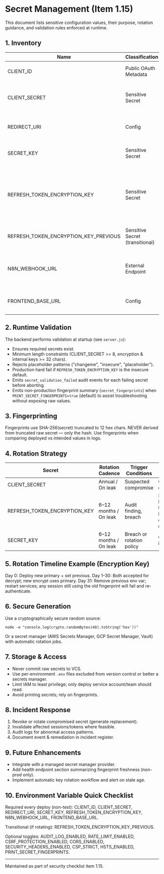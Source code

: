 # Secret Management (Item 1.15)

This document lists sensitive configuration values, their purpose, rotation guidance, and validation rules enforced at runtime.

## 1. Inventory

| Name | Classification | Purpose | Required | Notes |
|------|----------------|---------|----------|-------|
| CLIENT_ID | Public OAuth Metadata | Google OAuth client identifier | Yes | Not secret, but validated for presence. |
| CLIENT_SECRET | Sensitive Secret | Google OAuth client secret for code exchange | Yes | Rotate immediately if leaked. |
| REDIRECT_URI | Config | OAuth redirect endpoint | Yes | Must match Google Console settings. |
| SECRET_KEY | Sensitive Secret | Internal signing / future token HMAC uses | Yes | 32+ bytes recommended. |
| REFRESH_TOKEN_ENCRYPTION_KEY | Sensitive Secret | AES-256-GCM key (derived via SHA-256) for encrypting stored refresh tokens | Yes | MUST be strong & random; placeholder forbidden in production. |
| REFRESH_TOKEN_ENCRYPTION_KEY_PREVIOUS | Sensitive Secret (transitional) | Previous key for seamless rotation | No | Remove after rotation window closes. |
| N8N_WEBHOOK_URL | External Endpoint | Downstream automation hook | Yes | Not inherently secret but may reveal architecture; treat as internal. |
| FRONTEND_BASE_URL | Config | Allowed origin / redirect target | Yes | Used for CORS allow-list. |

## 2. Runtime Validation

The backend performs validation at startup (see `server.js`):
- Ensures required secrets exist.
- Minimum length constraints (CLIENT_SECRET >= 8, encryption & internal keys >= 32 chars).
- Rejects placeholder patterns ("changeme", "insecure", "placeholder").
- Production hard fail if `REFRESH_TOKEN_ENCRYPTION_KEY` is the insecure default.
- Emits `secret_validation_failed` audit events for each failing secret before aborting.
- Emits non-production fingerprint summary (`secret_fingerprints`) when `PRINT_SECRET_FINGERPRINTS=true` (default) to assist troubleshooting without exposing raw values.

## 3. Fingerprinting

Fingerprints use SHA-256(secret) truncated to 12 hex chars. NEVER derived from truncated raw secret — only the hash. Use fingerprints when comparing deployed vs intended values in logs.

## 4. Rotation Strategy

| Secret | Rotation Cadence | Trigger Conditions | Procedure |
|--------|------------------|--------------------|-----------|
| CLIENT_SECRET | Annual / On leak | Suspected compromise | Create new OAuth client or regenerate secret; deploy; revoke old if unused. |
| REFRESH_TOKEN_ENCRYPTION_KEY | 6–12 months / On leak | Audit finding, breach | Set new key as REFRESH_TOKEN_ENCRYPTION_KEY; move old to REFRESH_TOKEN_ENCRYPTION_KEY_PREVIOUS; deploy; allow re-encryption as sessions refresh; remove previous after 30 days. |
| SECRET_KEY | 6–12 months / On leak | Breach or rotation policy | Generate 32+ random bytes; deploy; (future) invalidates signed artifacts if used. |

## 5. Rotation Timeline Example (Encryption Key)
Day 0: Deploy new primary + set previous.
Day 1–30: Both accepted for decrypt; new encrypt uses primary.
Day 31: Remove previous env var; restart services; any session still using the old fingerprint will fail and re-authenticate.

## 6. Secure Generation
Use a cryptographically secure random source:
```
node -e "console.log(crypto.randomBytes(48).toString('hex'))"
```
Or a secret manager (AWS Secrets Manager, GCP Secret Manager, Vault) with automatic rotation jobs.

## 7. Storage & Access
- Never commit raw secrets to VCS.
- Use per-environment `.env` files excluded from version control or better a secrets manager.
- Limit IAM to least privilege; only deploy service account/team should read.
- Avoid printing secrets; rely on fingerprints.

## 8. Incident Response
1. Revoke or rotate compromised secret (generate replacement).
2. Invalidate affected sessions/tokens where feasible.
3. Audit logs for abnormal access patterns.
4. Document event & remediation in incident register.

## 9. Future Enhancements
- Integrate with a managed secret manager provider.
- Add health endpoint section summarizing fingerprint freshness (non-prod only).
- Implement automatic key rotation workflow and alert on stale age.

## 10. Environment Variable Quick Checklist
Required every deploy (non-test): CLIENT_ID, CLIENT_SECRET, REDIRECT_URI, SECRET_KEY, REFRESH_TOKEN_ENCRYPTION_KEY, N8N_WEBHOOK_URL, FRONTEND_BASE_URL.

Transitional (if rotating): REFRESH_TOKEN_ENCRYPTION_KEY_PREVIOUS.

Optional toggles: AUDIT_LOG_ENABLED, RATE_LIMIT_ENABLED, CSRF_PROTECTION_ENABLED, CORS_ENABLED, SECURITY_HEADERS_ENABLED, CSP_STRICT, HSTS_ENABLED, PRINT_SECRET_FINGERPRINTS.

---
Maintained as part of security checklist item 1.15.
